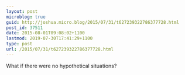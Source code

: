 ```yaml
---
layout: post
microblog: true
guid: http://joshua.micro.blog/2015/07/31/t627239322786377728.html
post_id: 37511
date: 2015-08-01T09:08:02+1100
lastmod: 2019-07-30T17:41:29+1100
type: post
url: /2015/07/31/t627239322786377728.html
---
```

What if there were no hypothetical situations?
